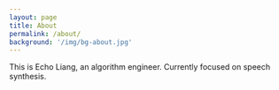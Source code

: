 ```yaml
---
layout: page
title: About
permalink: /about/
background: '/img/bg-about.jpg'
---
```


This is Echo Liang, an algorithm engineer. Currently focused on speech synthesis.